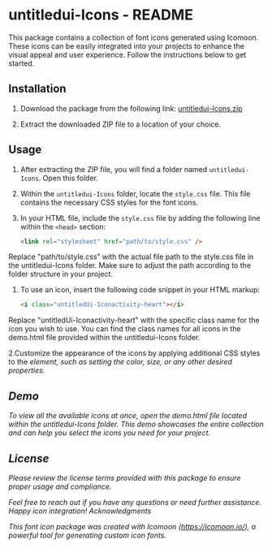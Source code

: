 # untitledui-Icons - README

This package contains a collection of font icons generated using Icomoon. These icons can be easily integrated into your projects to enhance the visual appeal and user experience. Follow the instructions below to get started.

## Installation

1. Download the package from the following link: [untitledui-Icons.zip](https://github.com/mkhani01/untitledui-Icons/archive/refs/heads/master.zip)

2. Extract the downloaded ZIP file to a location of your choice.

## Usage

1. After extracting the ZIP file, you will find a folder named `untitledui-Icons`. Open this folder.

2. Within the `untitledui-Icons` folder, locate the `style.css` file. This file contains the necessary CSS styles for the font icons.

3. In your HTML file, include the `style.css` file by adding the following line within the `<head>` section:

   ```html
   <link rel="stylesheet" href="path/to/style.css" />
   ```

Replace "path/to/style.css" with the actual file path to the style.css file in the untitledui-Icons folder. Make sure to adjust the path according to the folder structure in your project.

1. To use an icon, insert the following code snippet in your HTML markup:

   ```html
   <i class="untitledUi-Iconactivity-heart"></i>
   ```

Replace "untitledUi-Iconactivity-heart" with the specific class name for the icon you wish to use. You can find the class names for all icons in the demo.html file provided within the untitledui-Icons folder.

2.Customize the appearance of the icons by applying additional CSS styles to the <i> element, such as setting the color, size, or any other desired properties.

## Demo

To view all the available icons at once, open the demo.html file located within the untitledui-Icons folder. This demo showcases the entire collection and can help you select the icons you need for your project.

## License

Please review the license terms provided with this package to ensure proper usage and compliance.

Feel free to reach out if you have any questions or need further assistance. Happy icon integration!
Acknowledgments

This font icon package was created with Icomoon (https://icomoon.io/), a powerful tool for generating custom icon fonts.

